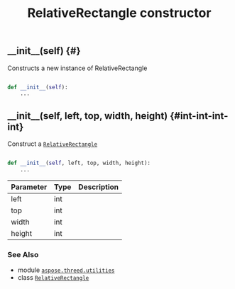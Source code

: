 ﻿---
title: RelativeRectangle constructor
second_title: Aspose.3D for Python via .NET API References
description: 
type: docs
weight: 10
url: /python-net/aspose.threed.utilities/relativerectangle/__init__/
is_root: false
---

## \_\_init\_\_(self) {#}

Constructs a new instance of RelativeRectangle



```python

def __init__(self):
    ...
```




## \_\_init\_\_(self, left, top, width, height) {#int-int-int-int}

Construct a [`RelativeRectangle`](/3d/python-net/aspose.threed.utilities/relativerectangle)



```python

def __init__(self, left, top, width, height):
    ...
```


| Parameter | Type | Description |
| :- | :- | :- |
| left | int |  |
| top | int |  |
| width | int |  |
| height | int |  |



### See Also
* module [`aspose.threed.utilities`](../../)
* class [`RelativeRectangle`](/3d/python-net/aspose.threed.utilities/relativerectangle)
